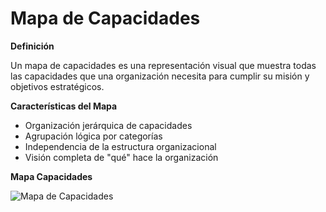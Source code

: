 <h1>Mapa de Capacidades</h1>

**Definición**

Un mapa de capacidades es una representación visual que muestra todas las capacidades que una organización necesita para cumplir su misión y objetivos estratégicos.

**Características del Mapa**

- Organización jerárquica de capacidades
- Agrupación lógica por categorías
- Independencia de la estructura organizacional
- Visión completa de "qué" hace la organización

**Mapa Capacidades**

![Mapa de Capacidades](https://github.com/user-attachments/assets/001fe569-23ad-4ea6-b3ba-7d16c2f08e18)

